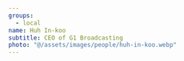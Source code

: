 ```yaml
---
groups:
  - local
name: Huh In-koo
subtitle: CEO of G1 Broadcasting
photo: "@/assets/images/people/huh-in-koo.webp"
---
```

